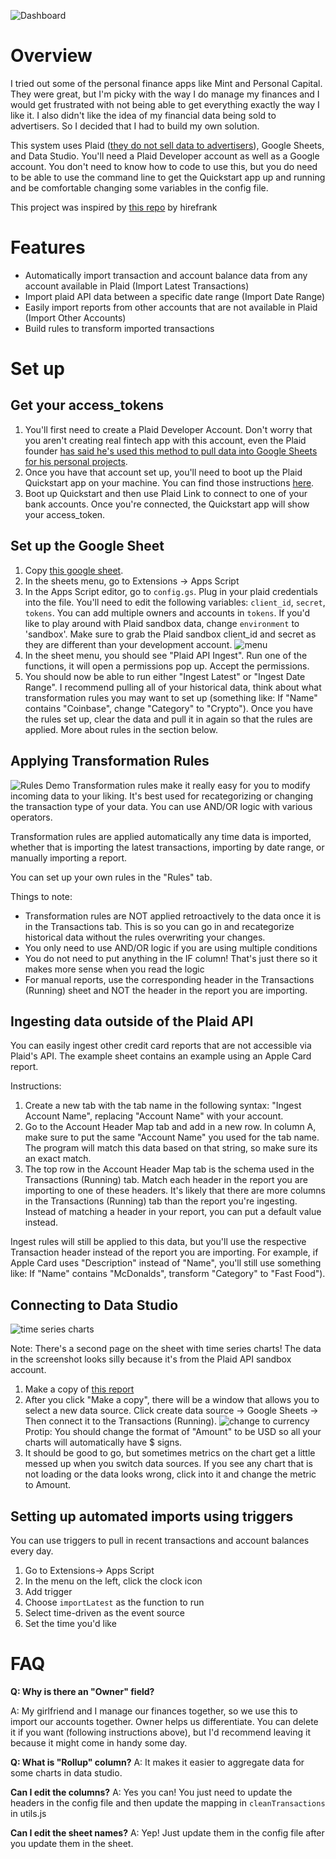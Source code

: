 ![Dashboard](readmeImages/dashboard.png)

# Overview

I tried out some of the personal finance apps like Mint and Personal Capital. They were great, but I'm picky with the way I do manage my finances and I would get frustrated with not being able to get everything exactly the way I like it. I also didn't like the idea of my financial data being sold to advertisers. So I decided that I had to build my own solution.

This system uses Plaid ([they do not sell data to advertisers](https://news.ycombinator.com/item?id=18655417)), Google Sheets, and Data Studio. You'll need a Plaid Developer account as well as a Google account. You don't need to know how to code to use this, but you do need to be able to use the command line to get the Quickstart app up and running and be comfortable changing some variables in the config file.

This project was inspired by [this repo](https://github.com/hirefrank/plaid-txns-google-sheets/blob/master/Code.gs) by hirefrank

# Features

- Automatically import transaction and account balance data from any account available in Plaid (Import Latest Transactions)
- Import plaid API data between a specific date range (Import Date Range)
- Easily import reports from other accounts that are not available in Plaid (Import Other Accounts)
- Build rules to transform imported transactions

# Set up

## Get your access_tokens

1. You'll first need to create a Plaid Developer Account. Don't worry that you aren't creating real fintech app with this account, even the Plaid founder [has said he's used this method to pull data into Google Sheets for his personal projects](https://stackoverflow.com/questions/49868037/integrating-plaid-and-google-apps-script).
2. Once you have that account set up, you'll need to boot up the Plaid Quickstart app on your machine. You can find those instructions [here](https://plaid.com/docs/quickstart/).
3. Boot up Quickstart and then use Plaid Link to connect to one of your bank accounts. Once you're connected, the Quickstart app will show your access_token.

## Set up the Google Sheet

1. Copy [this google sheet](https://docs.google.com/spreadsheets/d/1d60g7UmSDV08VCtZAY5csPhTiRg6J1AdVuNEFb3993g/edit#gid=340231135).
2. In the sheets menu, go to Extensions -> Apps Script
3. In the Apps Script editor, go to `config.gs`. Plug in your plaid credentials into the file. You'll need to edit the following variables: `client_id`, `secret`, `tokens`. You can add multiple owners and accounts in `tokens`. If you'd like to play around with Plaid sandbox data, change `environment` to 'sandbox'. Make sure to grab the Plaid sandbox client_id and secret as they are different than your development account.
   ![menu](readmeImages/sheetsMenu.png)
4. In the sheet menu, you should see "Plaid API Ingest". Run one of the functions, it will open a permissions pop up. Accept the permissions.
5. You should now be able to run either "Ingest Latest" or "Ingest Date Range". I recommend pulling all of your historical data, think about what transformation rules you may want to set up (something like: If "Name" contains "Coinbase", change "Category" to "Crypto"). Once you have the rules set up, clear the data and pull it in again so that the rules are applied. More about rules in the section below.

## Applying Transformation Rules

![Rules Demo](readmeImages/rules.png)
Transformation rules make it really easy for you to modify incoming data to your liking. It's best used for recategorizing or changing the transaction type of your data. You can use AND/OR logic with various operators.

Transformation rules are applied automatically any time data is imported, whether that is importing the latest transactions, importing by date range, or manually importing a report.

You can set up your own rules in the "Rules" tab.

Things to note:

- Transformation rules are NOT applied retroactively to the data once it is in the Transactions tab. This is so you can go in and recategorize historical data without the rules overwriting your changes.
- You only need to use AND/OR logic if you are using multiple conditions
- You do not need to put anything in the IF column! That's just there so it makes more sense when you read the logic
- For manual reports, use the corresponding header in the Transactions (Running) sheet and NOT the header in the report you are importing.

## Ingesting data outside of the Plaid API

You can easily ingest other credit card reports that are not accessible via Plaid's API. The example sheet contains an example using an Apple Card report.

Instructions:

1. Create a new tab with the tab name in the following syntax: "Ingest Account Name", replacing "Account Name" with your account.
2. Go to the Account Header Map tab and add in a new row. In column A, make sure to put the same "Account Name" you used for the tab name. The program will match this data based on that string, so make sure its an exact match.
3. The top row in the Account Header Map tab is the schema used in the Transactions (Running) tab. Match each header in the report you are importing to one of these headers. It's likely that there are more columns in the Transactions (Running) tab than the report you're ingesting. Instead of matching a header in your report, you can put a default value instead.

Ingest rules will still be applied to this data, but you'll use the respective Transaction header instead of the report you are importing. For example, if Apple Card uses "Description" instead of "Name", you'll still use something like: If "Name" contains "McDonalds", transform "Category" to "Fast Food").

## Connecting to Data Studio

![time series charts](readmeImages/overTime.png)

Note: There's a second page on the sheet with time series charts! The data in the screenshot looks silly because it's from the Plaid API sandbox account.

1. Make a copy of [this report](https://datastudio.google.com/reporting/cb8b8470-309f-47ef-8157-ff331d0323f6)
2. After you click "Make a copy", there will be a window that allows you to select a new data source. Click create data source -> Google Sheets -> Then connect it to the Transactions (Running).
   ![change to currency](readmeImages/changeToUSD.png)
   Protip: You should change the format of "Amount" to be USD so all your charts will automatically have $ signs.
3. It should be good to go, but sometimes metrics on the chart get a little messed up when you switch data sources. If you see any chart that is not loading or the data looks wrong, click into it and change the metric to Amount.

## Setting up automated imports using triggers

You can use triggers to pull in recent transactions and account balances every day.

1. Go to Extensions-> Apps Script
2. In the menu on the left, click the clock icon
3. Add trigger
4. Choose `importLatest` as the function to run
5. Select time-driven as the event source
6. Set the time you'd like

# FAQ

**Q: Why is there an "Owner" field?**

A: My girlfriend and I manage our finances together, so we use this to import our accounts together. Owner helps us differentiate. You can delete it if you want (following instructions above), but I'd recommend leaving it because it might come in handy some day.

**Q: What is "Rollup" column?**
A: It makes it easier to aggregate data for some charts in data studio.

**Can I edit the columns?**
A: Yes you can! You just need to update the headers in the config file and then update the mapping in `cleanTransactions` in utils.js

**Can I edit the sheet names?**
A: Yep! Just update them in the config file after you update them in the sheet.
